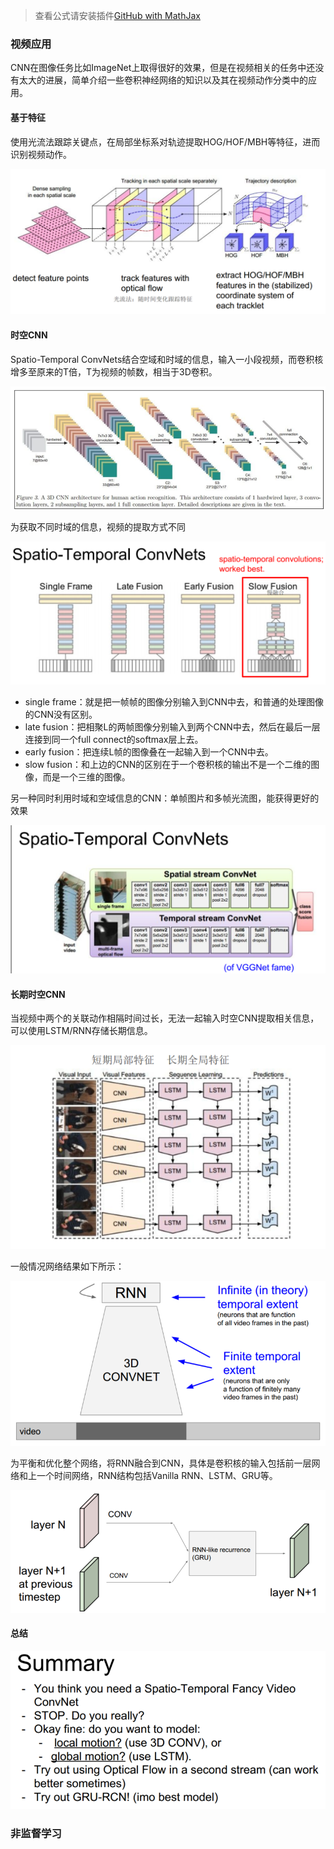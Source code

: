 > 查看公式请安装插件[GitHub with MathJax](https://chrome.google.com/webstore/detail/github-with-mathjax/ioemnmodlmafdkllaclgeombjnmnbima)

### 视频应用
CNN在图像任务比如ImageNet上取得很好的效果，但是在视频相关的任务中还没有太大的进展，简单介绍一些卷积神经网络的知识以及其在视频动作分类中的应用。
#### 基于特征
使用光流法跟踪关键点，在局部坐标系对轨迹提取HOG/HOF/MBH等特征，进而识别视频动作。

![视频应用](image/video特征.png)

#### 时空CNN
Spatio-Temporal ConvNets结合空域和时域的信息，输入一小段视频，而卷积核增多至原来的T倍，T为视频的帧数，相当于3D卷积。

![视频应用](image/时空卷积3D.png)

为获取不同时域的信息，视频的提取方式不同

![视频应用](image/时空卷积输入.png)

- single frame：就是把一帧帧的图像分别输入到CNN中去，和普通的处理图像的CNN没有区别。
- late fusion：把相聚L的两帧图像分别输入到两个CNN中去，然后在最后一层连接到同一个full connect的softmax层上去。
- early fusion：把连续L帧的图像叠在一起输入到一个CNN中去。
- slow fusion：和上边的CNN的区别在于一个卷积核的输出不是一个二维的图像，而是一个三维的图像。

另一种同时利用时域和空域信息的CNN：单帧图片和多帧光流图，能获得更好的效果

![视频应用](image/时空卷积TS.png)

#### 长期时空CNN
当视频中两个的关联动作相隔时间过长，无法一起输入时空CNN提取相关信息，可以使用LSTM/RNN存储长期信息。

![视频应用](image/长期时空CNN.png)

一般情况网络结果如下所示：

![视频应用](image/长期时空网络.png)

为平衡和优化整个网络，将RNN融合到CNN，具体是卷积核的输入包括前一层网络和上一个时间网络，RNN结构包括Vanilla RNN、LSTM、GRU等。

![视频应用](image/长期时空RC.png)

#### 总结

![视频应用](image/视频应用总结.png)

### 非监督学习